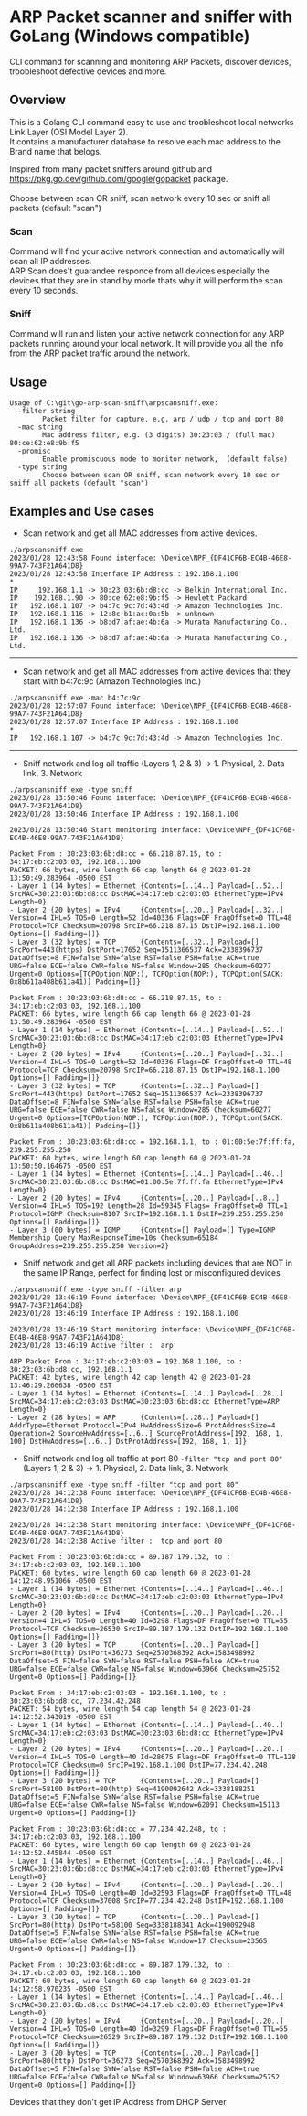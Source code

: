 # ARP Packet scanner and sniffer with GoLang (Windows compatible)

CLI command for scanning and monitoring ARP Packets, discover devices, troobleshoot defective devices and more.

## Overview
This is a Golang CLI command easy to use and troobleshoot local networks Link Layer (OSI Model Layer 2).</br>
It contains a manufacturer database to resolve each mac address to the Brand name that belogs.</br>

Inspired from many packet sniffers around github and https://pkg.go.dev/github.com/google/gopacket package.</br>
</br>
Choose between scan OR sniff, scan network every 10 sec or sniff all packets (default "scan")</br>

### Scan
Command will find your active network connection and automatically will scan all IP addresses.</br>
ARP Scan does't guarandee responce from all devices especially the devices that they are in stand by mode thats why it will perform the scan every 10 seconds.</br>

### Sniff
Command will run and listen your active network connection for any ARP packets running around your local network.
It will provide you all the info from the ARP packet traffic around the network.

## Usage
```shell
Usage of C:\git\go-arp-scan-sniff\arpscansniff.exe:
  -filter string
        Packet filter for capture, e.g. arp / udp / tcp and port 80
  -mac string
        Mac address filter, e.g. (3 digits) 30:23:03 / (full mac) 80:ce:62:e8:9b:f5
  -promisc
        Enable promiscuous mode to monitor network,  (default false)
  -type string
        Choose between scan OR sniff, scan network every 10 sec or sniff all packets (default "scan")
```

## Examples and Use cases

* Scan network and get all MAC addresses from active devices.

```shell
./arpscansniff.exe
2023/01/28 12:43:58 Found interface: \Device\NPF_{DF41CF6B-EC4B-46E8-99A7-743F21A641D8}
2023/01/28 12:43:58 Interface IP Address : 192.168.1.100
*
IP     192.168.1.1 -> 30:23:03:6b:d8:cc -> Belkin International Inc.
IP    192.168.1.90 -> 80:ce:62:e8:9b:f5 -> Hewlett Packard
IP   192.168.1.107 -> b4:7c:9c:7d:43:4d -> Amazon Technologies Inc.
IP   192.168.1.116 -> 12:8c:b1:ac:0a:5b -> unknown
IP   192.168.1.136 -> b8:d7:af:ae:4b:6a -> Murata Manufacturing Co., Ltd.
IP   192.168.1.136 -> b8:d7:af:ae:4b:6a -> Murata Manufacturing Co., Ltd.
```
***

* Scan network and get all MAC addresses from active devices that they start with b4:7c:9c (Amazon Technologies Inc.) 

```shell
./arpscansniff.exe -mac b4:7c:9c
2023/01/28 12:57:07 Found interface: \Device\NPF_{DF41CF6B-EC4B-46E8-99A7-743F21A641D8}
2023/01/28 12:57:07 Interface IP Address : 192.168.1.100
*
IP   192.168.1.107 -> b4:7c:9c:7d:43:4d -> Amazon Technologies Inc.
```
***

* Sniff network and log all traffic (Layers 1, 2 & 3) -> 1. Physical, 2. Data link, 3. Network

```shell
./arpscansniff.exe -type sniff
2023/01/28 13:50:46 Found interface: \Device\NPF_{DF41CF6B-EC4B-46E8-99A7-743F21A641D8}
2023/01/28 13:50:46 Interface IP Address : 192.168.1.100

2023/01/28 13:50:46 Start monitoring interface: \Device\NPF_{DF41CF6B-EC4B-46E8-99A7-743F21A641D8}

Packet From : 30:23:03:6b:d8:cc = 66.218.87.15, to : 34:17:eb:c2:03:03, 192.168.1.100
PACKET: 66 bytes, wire length 66 cap length 66 @ 2023-01-28 13:50:49.283964 -0500 EST
- Layer 1 (14 bytes) = Ethernet {Contents=[..14..] Payload=[..52..] SrcMAC=30:23:03:6b:d8:cc DstMAC=34:17:eb:c2:03:03 EthernetType=IPv4 Length=0}
- Layer 2 (20 bytes) = IPv4     {Contents=[..20..] Payload=[..32..] Version=4 IHL=5 TOS=0 Length=52 Id=40336 Flags=DF FragOffset=0 TTL=48 Protocol=TCP Checksum=20798 SrcIP=66.218.87.15 DstIP=192.168.1.100 Options=[] Padding=[]}
- Layer 3 (32 bytes) = TCP      {Contents=[..32..] Payload=[] SrcPort=443(https) DstPort=17652 Seq=1511366537 Ack=2338396737 DataOffset=8 FIN=false SYN=false RST=false PSH=false ACK=true URG=false ECE=false CWR=false NS=false Window=285 Checksum=60277 Urgent=0 Options=[TCPOption(NOP:), TCPOption(NOP:), TCPOption(SACK: 0x8b611a408b611a41)] Padding=[]}

Packet From : 30:23:03:6b:d8:cc = 66.218.87.15, to : 34:17:eb:c2:03:03, 192.168.1.100
PACKET: 66 bytes, wire length 66 cap length 66 @ 2023-01-28 13:50:49.283964 -0500 EST
- Layer 1 (14 bytes) = Ethernet {Contents=[..14..] Payload=[..52..] SrcMAC=30:23:03:6b:d8:cc DstMAC=34:17:eb:c2:03:03 EthernetType=IPv4 Length=0}
- Layer 2 (20 bytes) = IPv4     {Contents=[..20..] Payload=[..32..] Version=4 IHL=5 TOS=0 Length=52 Id=40336 Flags=DF FragOffset=0 TTL=48 Protocol=TCP Checksum=20798 SrcIP=66.218.87.15 DstIP=192.168.1.100 Options=[] Padding=[]}
- Layer 3 (32 bytes) = TCP      {Contents=[..32..] Payload=[] SrcPort=443(https) DstPort=17652 Seq=1511366537 Ack=2338396737 DataOffset=8 FIN=false SYN=false RST=false PSH=false ACK=true URG=false ECE=false CWR=false NS=false Window=285 Checksum=60277 Urgent=0 Options=[TCPOption(NOP:), TCPOption(NOP:), TCPOption(SACK: 0x8b611a408b611a41)] Padding=[]}

Packet From : 30:23:03:6b:d8:cc = 192.168.1.1, to : 01:00:5e:7f:ff:fa, 239.255.255.250
PACKET: 60 bytes, wire length 60 cap length 60 @ 2023-01-28 13:50:50.164675 -0500 EST
- Layer 1 (14 bytes) = Ethernet {Contents=[..14..] Payload=[..46..] SrcMAC=30:23:03:6b:d8:cc DstMAC=01:00:5e:7f:ff:fa EthernetType=IPv4 Length=0}
- Layer 2 (20 bytes) = IPv4     {Contents=[..20..] Payload=[..8..] Version=4 IHL=5 TOS=192 Length=28 Id=59345 Flags= FragOffset=0 TTL=1 Protocol=IGMP Checksum=8107 SrcIP=192.168.1.1 DstIP=239.255.255.250 Options=[] Padding=[]}
- Layer 3 (00 bytes) = IGMP     {Contents=[] Payload=[] Type=IGMP Membership Query MaxResponseTime=10s Checksum=65184 GroupAddress=239.255.255.250 Version=2}
```

* Sniff network and get all ARP packets including devices that are NOT in the same IP Range, perfect for finding lost or misconfigured devices

```shell
./arpscansniff.exe -type sniff -filter arp
2023/01/28 13:46:19 Found interface: \Device\NPF_{DF41CF6B-EC4B-46E8-99A7-743F21A641D8}
2023/01/28 13:46:19 Interface IP Address : 192.168.1.100

2023/01/28 13:46:19 Start monitoring interface: \Device\NPF_{DF41CF6B-EC4B-46E8-99A7-743F21A641D8}
2023/01/28 13:46:19 Active filter :  arp

ARP Packet From : 34:17:eb:c2:03:03 = 192.168.1.100, to : 30:23:03:6b:d8:cc, 192.168.1.1
PACKET: 42 bytes, wire length 42 cap length 42 @ 2023-01-28 13:46:29.266638 -0500 EST
- Layer 1 (14 bytes) = Ethernet {Contents=[..14..] Payload=[..28..] SrcMAC=34:17:eb:c2:03:03 DstMAC=30:23:03:6b:d8:cc EthernetType=ARP Length=0}
- Layer 2 (28 bytes) = ARP      {Contents=[..28..] Payload=[] AddrType=Ethernet Protocol=IPv4 HwAddressSize=6 ProtAddressSize=4 Operation=2 SourceHwAddress=[..6..] SourceProtAddress=[192, 168, 1, 100] DstHwAddress=[..6..] DstProtAddress=[192, 168, 1, 1]}
```

* Sniff network and log all traffic at port 80 `-filter "tcp and port 80"` (Layers 1, 2 & 3) -> 1. Physical, 2. Data link, 3. Network

```shell
./arpscansniff.exe -type sniff -filter "tcp and port 80"
2023/01/28 14:12:38 Found interface: \Device\NPF_{DF41CF6B-EC4B-46E8-99A7-743F21A641D8}
2023/01/28 14:12:38 Interface IP Address : 192.168.1.100

2023/01/28 14:12:38 Start monitoring interface: \Device\NPF_{DF41CF6B-EC4B-46E8-99A7-743F21A641D8}
2023/01/28 14:12:38 Active filter :  tcp and port 80

Packet From : 30:23:03:6b:d8:cc = 89.187.179.132, to : 34:17:eb:c2:03:03, 192.168.1.100
PACKET: 60 bytes, wire length 60 cap length 60 @ 2023-01-28 14:12:48.951066 -0500 EST
- Layer 1 (14 bytes) = Ethernet {Contents=[..14..] Payload=[..46..] SrcMAC=30:23:03:6b:d8:cc DstMAC=34:17:eb:c2:03:03 EthernetType=IPv4 Length=0}
- Layer 2 (20 bytes) = IPv4     {Contents=[..20..] Payload=[..20..] Version=4 IHL=5 TOS=0 Length=40 Id=3298 Flags=DF FragOffset=0 TTL=55 Protocol=TCP Checksum=26530 SrcIP=89.187.179.132 DstIP=192.168.1.100 Options=[] Padding=[]}
- Layer 3 (20 bytes) = TCP      {Contents=[..20..] Payload=[] SrcPort=80(http) DstPort=36273 Seq=2570368392 Ack=1583498992 DataOffset=5 FIN=false SYN=false RST=false PSH=false ACK=true URG=false ECE=false CWR=false NS=false Window=63966 Checksum=25752 Urgent=0 Options=[] Padding=[]}

Packet From : 34:17:eb:c2:03:03 = 192.168.1.100, to : 30:23:03:6b:d8:cc, 77.234.42.248
PACKET: 54 bytes, wire length 54 cap length 54 @ 2023-01-28 14:12:52.343019 -0500 EST
- Layer 1 (14 bytes) = Ethernet {Contents=[..14..] Payload=[..40..] SrcMAC=34:17:eb:c2:03:03 DstMAC=30:23:03:6b:d8:cc EthernetType=IPv4 Length=0}
- Layer 2 (20 bytes) = IPv4     {Contents=[..20..] Payload=[..20..] Version=4 IHL=5 TOS=0 Length=40 Id=28675 Flags=DF FragOffset=0 TTL=128 Protocol=TCP Checksum=0 SrcIP=192.168.1.100 DstIP=77.234.42.248 Options=[] Padding=[]}
- Layer 3 (20 bytes) = TCP      {Contents=[..20..] Payload=[] SrcPort=58100 DstPort=80(http) Seq=4190092642 Ack=3338188251 DataOffset=5 FIN=false SYN=false RST=false PSH=false ACK=true URG=false ECE=false CWR=false NS=false Window=62091 Checksum=15113 Urgent=0 Options=[] Padding=[]}

Packet From : 30:23:03:6b:d8:cc = 77.234.42.248, to : 34:17:eb:c2:03:03, 192.168.1.100
PACKET: 60 bytes, wire length 60 cap length 60 @ 2023-01-28 14:12:52.445844 -0500 EST
- Layer 1 (14 bytes) = Ethernet {Contents=[..14..] Payload=[..46..] SrcMAC=30:23:03:6b:d8:cc DstMAC=34:17:eb:c2:03:03 EthernetType=IPv4 Length=0}
- Layer 2 (20 bytes) = IPv4     {Contents=[..20..] Payload=[..20..] Version=4 IHL=5 TOS=0 Length=40 Id=32593 Flags=DF FragOffset=0 TTL=48 Protocol=TCP Checksum=37008 SrcIP=77.234.42.248 DstIP=192.168.1.100 Options=[] Padding=[]}
- Layer 3 (20 bytes) = TCP      {Contents=[..20..] Payload=[] SrcPort=80(http) DstPort=58100 Seq=3338188341 Ack=4190092948 DataOffset=5 FIN=false SYN=false RST=false PSH=false ACK=true URG=false ECE=false CWR=false NS=false Window=17 Checksum=23565 Urgent=0 Options=[] Padding=[]}

Packet From : 30:23:03:6b:d8:cc = 89.187.179.132, to : 34:17:eb:c2:03:03, 192.168.1.100
PACKET: 60 bytes, wire length 60 cap length 60 @ 2023-01-28 14:12:58.970235 -0500 EST
- Layer 1 (14 bytes) = Ethernet {Contents=[..14..] Payload=[..46..] SrcMAC=30:23:03:6b:d8:cc DstMAC=34:17:eb:c2:03:03 EthernetType=IPv4 Length=0}
- Layer 2 (20 bytes) = IPv4     {Contents=[..20..] Payload=[..20..] Version=4 IHL=5 TOS=0 Length=40 Id=3299 Flags=DF FragOffset=0 TTL=55 Protocol=TCP Checksum=26529 SrcIP=89.187.179.132 DstIP=192.168.1.100 Options=[] Padding=[]}
- Layer 3 (20 bytes) = TCP      {Contents=[..20..] Payload=[] SrcPort=80(http) DstPort=36273 Seq=2570368392 Ack=1583498992 DataOffset=5 FIN=false SYN=false RST=false PSH=false ACK=true URG=false ECE=false CWR=false NS=false Window=63966 Checksum=25752 Urgent=0 Options=[] Padding=[]}
```


Devices that they don't get IP Address from DHCP Server

</br>